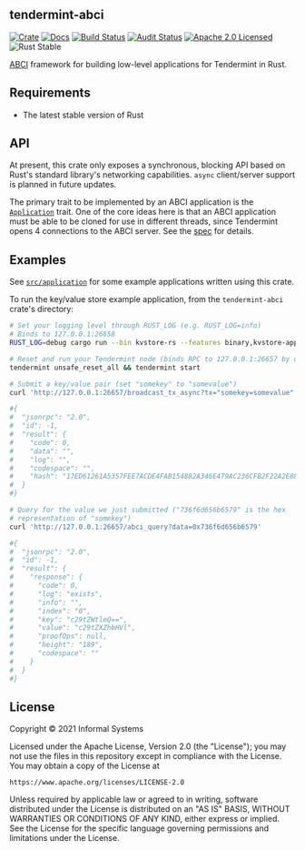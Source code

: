 ## tendermint-abci

[![Crate][crate-image]][crate-link]
[![Docs][docs-image]][docs-link]
[![Build Status][build-image]][build-link]
[![Audit Status][audit-image]][audit-link]
[![Apache 2.0 Licensed][license-image]][license-link]
![Rust Stable][rustc-image]

[ABCI] framework for building low-level applications for Tendermint in Rust.

## Requirements

- The latest stable version of Rust

## API

At present, this crate only exposes a synchronous, blocking API based on Rust's
standard library's networking capabilities. `async` client/server support is
planned in future updates.

The primary trait to be implemented by an ABCI application is the
[`Application`] trait. One of the core ideas here is that an ABCI application
must be able to be cloned for use in different threads, since Tendermint opens
4 connections to the ABCI server. See the [spec][tendermint-abci-spec] for
details.

## Examples

See [`src/application`](./src/application/) for some example applications
written using this crate.

To run the key/value store example application, from the `tendermint-abci`
crate's directory:

```bash
# Set your logging level through RUST_LOG (e.g. RUST_LOG=info)
# Binds to 127.0.0.1:26658
RUST_LOG=debug cargo run --bin kvstore-rs --features binary,kvstore-app

# Reset and run your Tendermint node (binds RPC to 127.0.0.1:26657 by default)
tendermint unsafe_reset_all && tendermint start

# Submit a key/value pair (set "somekey" to "somevalue")
curl 'http://127.0.0.1:26657/broadcast_tx_async?tx="somekey=somevalue"'

#{
#  "jsonrpc": "2.0",
#  "id": -1,
#  "result": {
#    "code": 0,
#    "data": "",
#    "log": "",
#    "codespace": "",
#    "hash": "17ED61261A5357FEE7ACDE4FAB154882A346E479AC236CFB2F22A2E8870A9C3D"
#  }
#}

# Query for the value we just submitted ("736f6d656b6579" is the hex
# representation of "somekey")
curl 'http://127.0.0.1:26657/abci_query?data=0x736f6d656b6579'

#{
#  "jsonrpc": "2.0",
#  "id": -1,
#  "result": {
#    "response": {
#      "code": 0,
#      "log": "exists",
#      "info": "",
#      "index": "0",
#      "key": "c29tZWtleQ==",
#      "value": "c29tZXZhbHVl",
#      "proofOps": null,
#      "height": "189",
#      "codespace": ""
#    }
#  }
#}
```

## License

Copyright © 2021 Informal Systems

Licensed under the Apache License, Version 2.0 (the "License");
you may not use the files in this repository except in compliance with the License.
You may obtain a copy of the License at

    https://www.apache.org/licenses/LICENSE-2.0

Unless required by applicable law or agreed to in writing, software
distributed under the License is distributed on an "AS IS" BASIS,
WITHOUT WARRANTIES OR CONDITIONS OF ANY KIND, either express or implied.
See the License for the specific language governing permissions and
limitations under the License.

[//]: # (badges)

[crate-image]: https://img.shields.io/crates/v/tendermint-abci.svg
[crate-link]: https://crates.io/crates/tendermint-abci
[docs-image]: https://docs.rs/tendermint-abci/badge.svg
[docs-link]: https://docs.rs/tendermint-abci/
[build-image]: https://github.com/informalsystems/tendermint-rs/workflows/Rust/badge.svg
[build-link]: https://github.com/informalsystems/tendermint-rs/actions?query=workflow%3ARust
[audit-image]: https://github.com/informalsystems/tendermint-rs/workflows/Audit-Check/badge.svg
[audit-link]: https://github.com/informalsystems/tendermint-rs/actions?query=workflow%3AAudit-Check
[license-image]: https://img.shields.io/badge/license-Apache2.0-blue.svg
[license-link]: https://github.com/informalsystems/tendermint-rs/blob/main/LICENSE
[rustc-image]: https://img.shields.io/badge/rustc-stable-blue.svg

[//]: # (general links)

[ABCI]: https://docs.tendermint.com/master/spec/abci/
[`Application`]: ./src/application.rs
[tendermint-abci-spec]: https://github.com/tendermint/spec/blob/master/spec/abci/abci.md
